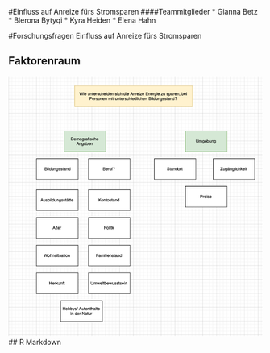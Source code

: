\#Einfluss auf Anreize fürs Stromsparen \####Teammitglieder \* Gianna
Betz \* Blerona Bytyqi \* Kyra Heiden \* Elena Hahn

\#Forschungsfragen Einfluss auf Anreize fürs Stromsparen

## Faktorenraum

![Faktorenraum](Readme_files/figure-markdown_strict/Faktorenraum.png)
\## R Markdown
